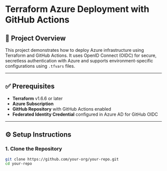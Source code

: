 # Terraform Azure Deployment with GitHub Actions

## 📌 Project Overview
This project demonstrates how to deploy Azure infrastructure using Terraform and GitHub Actions. It uses OpenID Connect (OIDC) for secure, secretless authentication with Azure and supports environment-specific configurations using `.tfvars` files.

---

## ✅ Prerequisites
- **Terraform** v1.6.6 or later
- **Azure Subscription**
- **GitHub Repository** with GitHub Actions enabled
- **Federated Identity Credential** configured in Azure AD for GitHub OIDC

---

## ⚙️ Setup Instructions

### 1. Clone the Repository
```bash
git clone https://github.com/your-org/your-repo.git
cd your-repo
